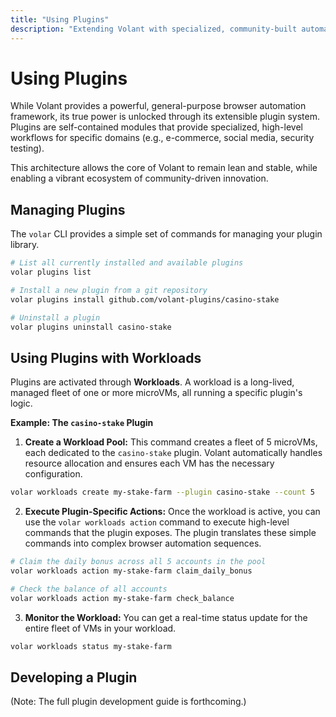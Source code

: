 ```yaml
---
title: "Using Plugins"
description: "Extending Volant with specialized, community-built automation workflows."
---
```


# Using Plugins

While Volant provides a powerful, general-purpose browser automation framework, its true power is unlocked through its extensible plugin system. Plugins are self-contained modules that provide specialized, high-level workflows for specific domains (e.g., e-commerce, social media, security testing).

This architecture allows the core of Volant to remain lean and stable, while enabling a vibrant ecosystem of community-driven innovation.

## Managing Plugins

The `volar` CLI provides a simple set of commands for managing your plugin library.

```bash
# List all currently installed and available plugins
volar plugins list

# Install a new plugin from a git repository
volar plugins install github.com/volant-plugins/casino-stake

# Uninstall a plugin
volar plugins uninstall casino-stake
```

## Using Plugins with Workloads

Plugins are activated through **Workloads**. A workload is a long-lived, managed fleet of one or more microVMs, all running a specific plugin's logic.

**Example: The `casino-stake` Plugin**

1. **Create a Workload Pool:**
  This command creates a fleet of 5 microVMs, each dedicated to the `casino-stake` plugin. Volant automatically handles resource allocation and ensures each VM has the necessary configuration.

  ```bash
  volar workloads create my-stake-farm --plugin casino-stake --count 5
  ```

2. **Execute Plugin-Specific Actions:**
  Once the workload is active, you can use the `volar workloads action` command to execute high-level commands that the plugin exposes. The plugin translates these simple commands into complex browser automation sequences.

  ```bash
  # Claim the daily bonus across all 5 accounts in the pool
  volar workloads action my-stake-farm claim_daily_bonus

  # Check the balance of all accounts
  volar workloads action my-stake-farm check_balance
  ```

3. **Monitor the Workload:**
  You can get a real-time status update for the entire fleet of VMs in your workload.

  ```bash
  volar workloads status my-stake-farm
  ```

## Developing a Plugin

(Note: The full plugin development guide is forthcoming.)
